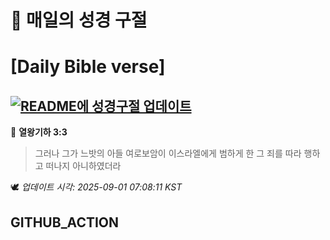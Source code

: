 # 🙏 매일의 성경 구절
# [Daily Bible verse]
## [![README에 성경구절 업데이트](https://github.com/DONGSUKA/first_test/actions/workflows/update-readme-bible.yml/badge.svg)](https://github.com/DONGSUKA/first_test/actions/workflows/update-readme-bible.yml)
<!-- START_BIBLE_VERSE -->
📖 **열왕기하 3:3**
> 그러나 그가 느밧의 아들 여로보암이 이스라엘에게 범하게 한 그 죄를 따라 행하고 떠나지 아니하였더라

🕊️ _업데이트 시각: 2025-09-01 07:08:11 KST_
  <!-- END_BIBLE_VERSE -->
## GITHUB_ACTION
